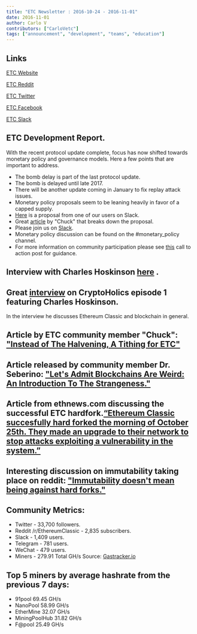 ```yaml
---
title: "ETC Newsletter : 2016-10-24 - 2016-11-01"
date: 2016-11-01
author: Carlo V
contributors: ["CarloVetc"]
tags: ["announcement", "development", "teams", "education"]
---
```


## Links

[ETC Website](https://ethereumclassic.github.io/)

[ETC Reddit](https://www.reddit.com/r/EthereumClassic/)

[ETC Twitter](http://twitter.com/eth_classic)

[ETC Facebook](https://www.facebook.com/)

[ETC Slack](https://ethereumclassic.herokuapp.com/)

## ETC Development Report.

With the recent protocol update complete, focus has now shifted towards monetary
policy and governance models. Here a few points that are important to address.

* The bomb delay is part of the last protocol update.
* The bomb is delayed until late 2017.
* There will be another update coming in January to fix replay attack issues.
* Monetary policy proposals seem to be leaning heavily in favor of a capped supply.
* [Here](https://docs.google.com/spreadsheets/d/108gWpOzVmsdjzWj4q8tbkpxjwVcXXLa7oFMNrAMo8x8/edit?usp=sharing) is a proposal from one of our users on Slack.
* Great [article](https://medium.com/@ChuckSRQ/instead-of-the-halvening-a-tithing-for-etc-be43aa63272#.40idtg4g1) by "Chuck" that breaks down the proposal.
* Please join us on [Slack](https://ethereumclassic.herokuapp.com/).
* Monetary policy discussion can be found on the #monetary_policy channel.
* For more information on community participation please see [this](https://www.reddit.com/r/EthereumClassic/comments/4u4o61/call_for_action_what_can_i_do_to_help_ethereum/) call to action post for guidance.

## Interview with Charles Hoskinson [here](https://soundcloud.com/cryptoholics/cryptoholics-ep01) .

## Great [interview](https://www.youtube.com/watch?v=OLsMIf3sUnc) on CryptoHolics episode 1 featuring Charles Hoskinson.

In the interview he discusses Ethereum Classic and blockchain in general.

## Article by ETC community member "Chuck": ["Instead of The Halvening, A Tithing for ETC"](https://medium.com/@ChuckSRQ/instead-of-the-halvening-a-tithing-for-etc-be43aa63272#.uk5xkws1e)

## Article released by community member Dr. Seberino: ["Let's Admit Blockchains Are Weird: An Introduction To The Strangeness."](https://steemit.com/etc/@cseberino/let-s-admit-blockchains-are-weird-an-introduction-to-the-strangeness)

## Article from ethnews.com discussing the successful ETC hardfork.[“Ethereum Classic succesfully hard forked the morning of October 25th. They made an upgrade to their network to stop attacks exploiting a vulnerability in the system.”](http://ethnews.com/ethereum-classic-successfully-hard-forks-to-fix-security-flaw)

## Interesting discussion on immutability taking place on reddit: ["Immutability doesn't mean being against hard forks."](https://www.reddit.com/r/ethereum/comments/59naa2/what_does_immutability_really_mean/d9a8g6n/)

## Community Metrics:

* Twitter - 33,700 followers.
* Reddit /r/EthereumClassic - 2,835 subscribers.
* Slack - 1,409 users.
* Telegram - 781 users.
* WeChat - 479 users.
* Miners - 279.91 Total GH/s  Source: [Gastracker.io](https://gastracker.io/stats/miners)

## Top 5 miners by average hashrate from the previous 7 days:

* 91pool 69.45 GH/s
* NanoPool 58.99 GH/s
* EtherMine 32.07 GH/s
* MiningPoolHub 31.82 GH/s
* F@pool 25.49 GH/s
